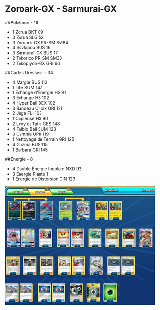 # Zoroark-GX - Sarmurai-GX

##Pokémon - 18

* 1 Zorua BKT 89
* 3 Zorua SLG 52
* 3 Zoroark-GX PR-SM SM84
* 4 Sovkipou BUS 16
* 3 Sarmuraï-GX BUS 17
* 2 Tokorico PR-SM SM30
* 2 Tokopiyon-GX GRI 60

##Cartes Dresseur - 34

* 4 Margie BUS 112
* 1 Lilie SUM 147
* 1 Échange d'Énergie HS 91
* 3 Échange HS 102
* 4 Hyper Ball DEX 102
* 3 Bandeau Choix GRI 121
* 2 Juge FLI 108
* 1 Copieuse HS 90
* 2 Lévy et Tatia CES 148
* 4 Faiblo Ball SUM 123
* 3 Cynthia UPR 119
* 1 Nettoyage de Terrain GRI 125
* 4 Guzma BUS 115
* 1 Barbara GRI 145

##Énergie - 8

* 4 Double Énergie Incolore NXD 92
* 3 Énergie Plante  1
* 1 Énergie de Distorsion CIN 123

![alt text](img/ZoroarkSarmurai-GX.png)
